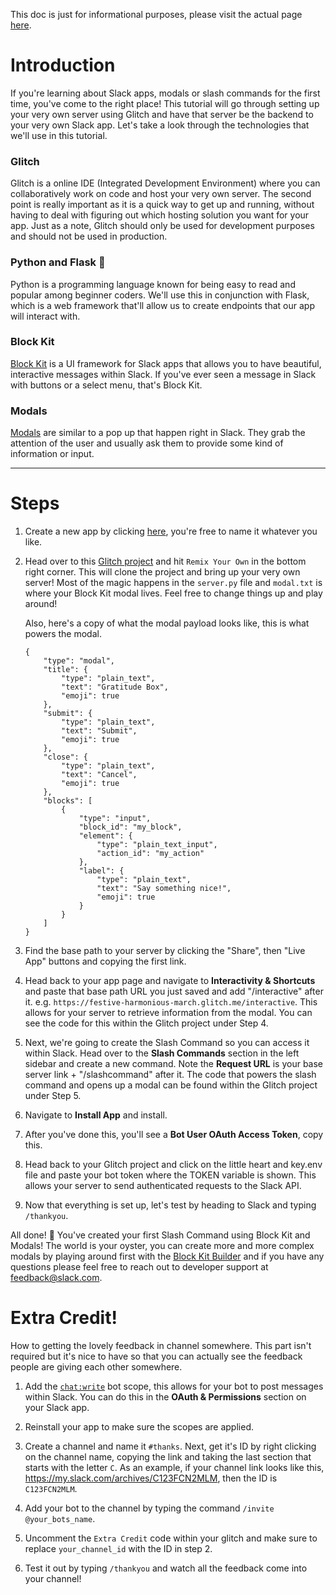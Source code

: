 This doc is just for informational purposes, please visit the actual page [here](https://api.slack.com/tutorials/intro-to-modals-block-kit).

# Introduction

If you're learning about Slack apps, modals or slash commands for the first time, you've come to the right place! This tutorial will go through setting up your very own server using Glitch and have that server be the backend to your very own Slack app. Let's take a look through the technologies that we'll use in this tutorial.

### Glitch

Glitch is a online IDE (Integrated Development Environment) where you can collaboratively work on code and host your very own server. The second point is really important as it is a quick way to get up and running, without having to deal with figuring out which hosting solution you want for your app. Just as a note, Glitch should only be used for development purposes and should not be used in production.

### Python and Flask 🐍

Python is a programming language known for being easy to read and popular among beginner coders. We'll use this in conjunction with Flask, which is a web framework that'll allow us to create endpoints that our app will interact with.

### Block Kit

[Block Kit](https://api.slack.com/block-kit) is a UI framework for Slack apps that allows you to have beautiful, interactive messages within Slack. If you've ever seen a message in Slack with buttons or a select menu, that's Block Kit.

### Modals

[Modals](https://api.slack.com/surfaces/modals/using) are similar to a pop up that happen right in Slack. They grab the attention of the user and usually ask them to provide some kind of information or input.

---

# Steps

1. Create a new app by clicking [here](https://api.slack.com/apps/new), you're free to name it whatever you like.

2. Head over to this [Glitch project](https://glitch.com/~intro-to-modals) and hit `Remix Your Own` in the bottom right corner. This will clone the project and bring up your very own server! Most of the magic happens in the `server.py` file and `modal.txt` is where your Block Kit modal lives. Feel free to change things up and play around!


    Also, here's a copy of what the modal payload looks like, this is what powers the modal.

    ```
    {
    	"type": "modal",
    	"title": {
    		"type": "plain_text",
    		"text": "Gratitude Box",
    		"emoji": true
    	},
    	"submit": {
    		"type": "plain_text",
    		"text": "Submit",
    		"emoji": true
    	},
    	"close": {
    		"type": "plain_text",
    		"text": "Cancel",
    		"emoji": true
    	},
    	"blocks": [
    		{
    			"type": "input",
    			"block_id": "my_block",
    			"element": {
    				"type": "plain_text_input",
    				"action_id": "my_action"
    			},
    			"label": {
    				"type": "plain_text",
    				"text": "Say something nice!",
    				"emoji": true
    			}
    		}
    	]
    }
    ```

3. Find the base path to your server by clicking the "Share", then "Live App" buttons and copying the first link.


4. Head back to your app page and navigate to **Interactivity & Shortcuts** and paste that base path URL you just saved and add "/interactive" after it. e.g. `https://festive-harmonious-march.glitch.me/interactive`. This allows for your server to retrieve information from the modal. You can see the code for this within the Glitch project under Step 4.


5. Next, we're going to create the Slash Command so you can access it within Slack. Head over to the **Slash Commands** section in the left sidebar and create a new command. Note the **Request URL** is your base server link + "/slashcommand" after it. The code that powers the slash command and opens up a modal can be found within the Glitch project under Step 5.

6. Navigate to **Install App** and install.

7. After you've done this, you'll see a **Bot User OAuth Access Token**, copy this.

8. Head back to your Glitch project and click on the little heart and key.env file and paste your bot token where the TOKEN variable is shown. This allows your server to send authenticated requests to the Slack API.

9. Now that everything is set up, let's test by heading to Slack and typing `/thankyou`.

All done! 🎉 You've created your first Slash Command using Block Kit and Modals! The world is your oyster, you can create more and more complex modals by playing around first with the [Block Kit Builder](https://app.slack.com/block-kit-builder) and if you have any questions please feel free to reach out to developer support at feedback@slack.com.

# Extra Credit!

How to getting the lovely feedback in channel somewhere. This part isn't required but it's nice to have so that you can actually see the feedback people are giving each other somewhere.

1. Add the [`chat:write`](https://api.slack.com/scopes/chat:write) bot scope, this allows for your bot to post messages within Slack. You can do this in the **OAuth & Permissions** section on your Slack app.

2. Reinstall your app to make sure the scopes are applied.

3. Create a channel and name it `#thanks`. Next, get it's ID by right clicking on the channel name, copying the link and taking the last section that starts with the letter `C`. As an example, if your channel link looks like this, https://my.slack.com/archives/C123FCN2MLM, then the ID is `C123FCN2MLM`.

4. Add your bot to the channel by typing the command `/invite @your_bots_name`.

5. Uncomment the `Extra Credit` code within your glitch and make sure to replace `your_channel_id` with the ID in step 2.

6. Test it out by typing `/thankyou` and watch all the feedback come into your channel!
